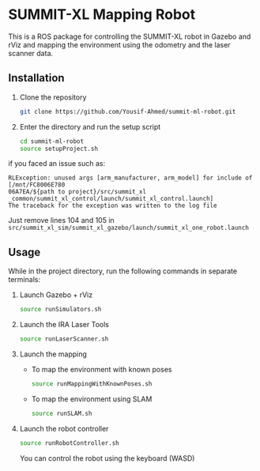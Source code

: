 # SUMMIT-XL Mapping Robot

This is a ROS package for controlling the SUMMIT-XL robot in Gazebo and rViz and mapping the environment using the odometry and the laser scanner data.

## Installation

1. Clone the repository

    ```bash
    git clone https://github.com/Yousif-Ahmed/summit-ml-robot.git
    ```

2. Enter the directory and run the setup script

    ```bash
    cd summit-ml-robot
    source setupProject.sh
    ```

if you faced an issue such as:

```text
RLException: unused args [arm_manufacturer, arm_model] for include of [/mnt/FC8006E780
06A7EA/${path to project}/src/summit_xl
_common/summit_xl_control/launch/summit_xl_control.launch]
The traceback for the exception was written to the log file
```

Just remove lines 104 and 105 in `src/summit_xl_sim/summit_xl_gazebo/launch/summit_xl_one_robot.launch`

## Usage

While in the project directory, run the following commands in separate terminals:

1. Launch Gazebo + rViz

    ```bash
    source runSimulators.sh
    ```

2. Launch the IRA Laser Tools

    ```bash
    source runLaserScanner.sh
    ```

3. Launch the mapping

    - To map the environment with known poses

        ```bash
        source runMappingWithKnownPoses.sh
        ```

    - To map the environment using SLAM

        ```bash
        source runSLAM.sh
        ```

4. Launch the robot controller

    ```bash
    source runRobotController.sh
    ```

    You can control the robot using the keyboard (WASD)

